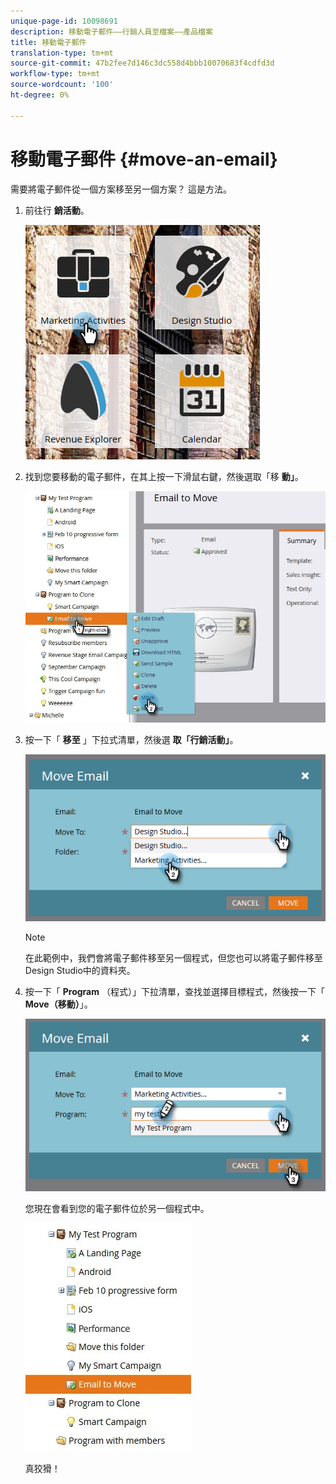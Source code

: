```yaml
---
unique-page-id: 10098691
description: 移動電子郵件——行銷人員至檔案——產品檔案
title: 移動電子郵件
translation-type: tm+mt
source-git-commit: 47b2fee7d146c3dc558d4bbb10070683f4cdfd3d
workflow-type: tm+mt
source-wordcount: '100'
ht-degree: 0%

---
```



# 移動電子郵件 {#move-an-email}

需要將電子郵件從一個方案移至另一個方案？ 這是方法。

1. 前往行 **銷活動**。

   ![](assets/one-2.png)

1. 找到您要移動的電子郵件，在其上按一下滑鼠右鍵，然後選取「移 **動」**。

   ![](assets/leadperformance.jpg)

1. 按一下「 **移至** 」下拉式清單，然後選 **取「行銷活動」**。

   ![](assets/three-2.png)

   >[!NOTE]
   >
   >在此範例中，我們會將電子郵件移至另一個程式，但您也可以將電子郵件移至Design Studio中的資料夾。

1. 按一下「 **Program** （程式）」下拉清單，查找並選擇目標程式，然後按一下「 **Move（移動）**」。

   ![](assets/four-2.png)

   您現在會看到您的電子郵件位於另一個程式中。

   ![](assets/leadperformance2.jpg)

   真狡猾！

